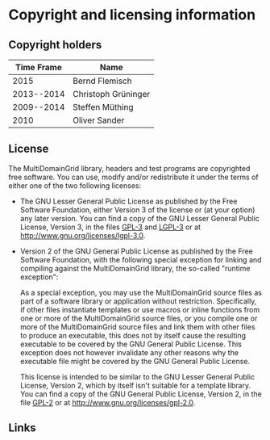 Copyright and licensing information
===================================


Copyright holders
-----------------

 Time Frame | Name
------------|---------------------------------
 2015       | Bernd Flemisch
 2013--2014 | Christoph Grüninger
 2009--2014 | Steffen Müthing
 2010       | Oliver Sander


License
-------

The MultiDomainGrid library, headers and test programs are copyrighted free software.
You can use, modify and/or redistribute it under the terms of either one of the two
following licenses:

* The GNU Lesser General Public License as published by the Free Software
  Foundation, either Version 3 of the license or (at your option) any later
  version. You can find a copy of the GNU Lesser General Public License, Version
  3, in the files [GPL-3][1] and [LGPL-3][2] or at http://www.gnu.org/licenses/lgpl-3.0.

* Version 2 of the GNU General Public License as published by the Free Software
  Foundation, with the following special exception for linking and compiling
  against the MultiDomainGrid library, the so-called "runtime exception":

    As a special exception, you may use the MultiDomainGrid source files as part of
    a software library or application without restriction.  Specifically, if other
    files instantiate templates or use macros or inline functions from one or
    more of the MultiDomainGrid source files, or you compile one or more of the
    MultiDomainGrid source files and link them with other files to produce an
    executable, this does not by itself cause the resulting executable to be covered
    by the GNU General Public License.  This exception does not however invalidate
    any other reasons why the executable file might be covered by the GNU General
    Public License.

  This license is intended to be similar to the GNU Lesser General Public
  License, Version 2, which by itself isn't suitable for a template library. You
  can find a copy of the GNU General Public License, Version 2, in the file
  [GPL-2][3] or at http://www.gnu.org/licenses/gpl-2.0.


Links
-----

[1]: GPL-3
[2]: LGPL-3
[3]: GPL-2
